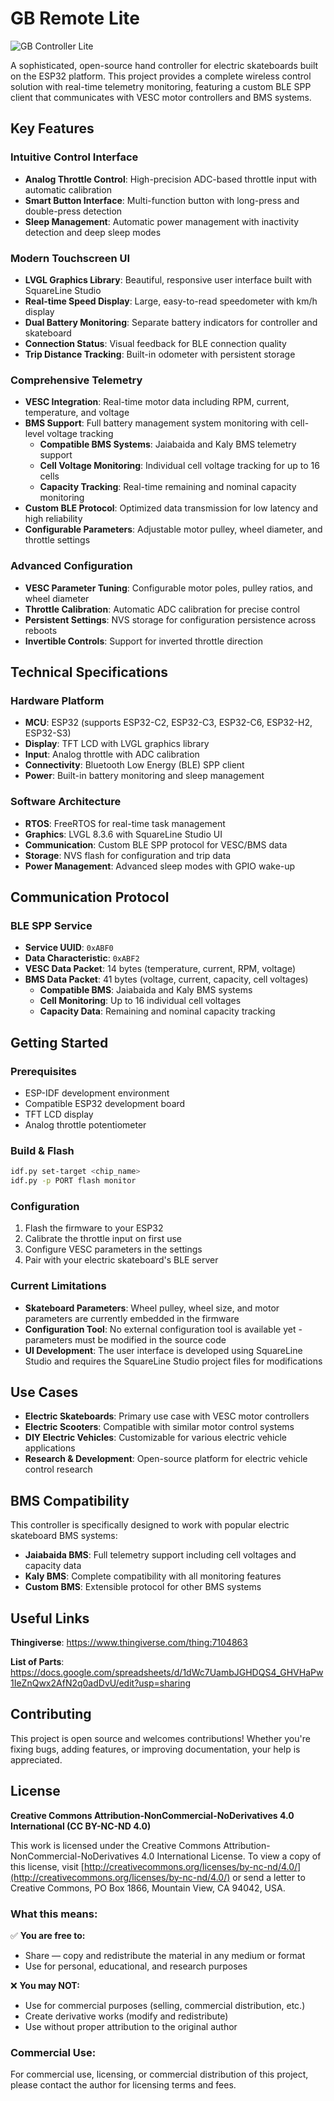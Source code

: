 # GB Remote Lite

![GB Controller Lite](https://github.com/georgebenett/gb_remote/blob/main/mechanics/gb_controller_lite.png)

A sophisticated, open-source hand controller for electric skateboards built on the ESP32 platform. This project provides a complete wireless control solution with real-time telemetry monitoring, featuring a custom BLE SPP client that communicates with VESC motor controllers and BMS systems.

## Key Features

### Intuitive Control Interface
- **Analog Throttle Control**: High-precision ADC-based throttle input with automatic calibration
- **Smart Button Interface**: Multi-function button with long-press and double-press detection
- **Sleep Management**: Automatic power management with inactivity detection and deep sleep modes

### Modern Touchscreen UI
- **LVGL Graphics Library**: Beautiful, responsive user interface built with SquareLine Studio
- **Real-time Speed Display**: Large, easy-to-read speedometer with km/h display
- **Dual Battery Monitoring**: Separate battery indicators for controller and skateboard
- **Connection Status**: Visual feedback for BLE connection quality
- **Trip Distance Tracking**: Built-in odometer with persistent storage

### Comprehensive Telemetry
- **VESC Integration**: Real-time motor data including RPM, current, temperature, and voltage
- **BMS Support**: Full battery management system monitoring with cell-level voltage tracking
  - **Compatible BMS Systems**: Jaiabaida and Kaly BMS telemetry support
  - **Cell Voltage Monitoring**: Individual cell voltage tracking for up to 16 cells
  - **Capacity Tracking**: Real-time remaining and nominal capacity monitoring
- **Custom BLE Protocol**: Optimized data transmission for low latency and high reliability
- **Configurable Parameters**: Adjustable motor pulley, wheel diameter, and throttle settings

### Advanced Configuration
- **VESC Parameter Tuning**: Configurable motor poles, pulley ratios, and wheel diameter
- **Throttle Calibration**: Automatic ADC calibration for precise control
- **Persistent Settings**: NVS storage for configuration persistence across reboots
- **Invertible Controls**: Support for inverted throttle direction

## Technical Specifications

### Hardware Platform
- **MCU**: ESP32 (supports ESP32-C2, ESP32-C3, ESP32-C6, ESP32-H2, ESP32-S3)
- **Display**: TFT LCD with LVGL graphics library
- **Input**: Analog throttle with ADC calibration
- **Connectivity**: Bluetooth Low Energy (BLE) SPP client
- **Power**: Built-in battery monitoring and sleep management

### Software Architecture
- **RTOS**: FreeRTOS for real-time task management
- **Graphics**: LVGL 8.3.6 with SquareLine Studio UI
- **Communication**: Custom BLE SPP protocol for VESC/BMS data
- **Storage**: NVS flash for configuration and trip data
- **Power Management**: Advanced sleep modes with GPIO wake-up

## Communication Protocol

### BLE SPP Service
- **Service UUID**: `0xABF0`
- **Data Characteristic**: `0xABF2`
- **VESC Data Packet**: 14 bytes (temperature, current, RPM, voltage)
- **BMS Data Packet**: 41 bytes (voltage, current, capacity, cell voltages)
  - **Compatible BMS**: Jaiabaida and Kaly BMS systems
  - **Cell Monitoring**: Up to 16 individual cell voltages
  - **Capacity Data**: Remaining and nominal capacity tracking

## Getting Started

### Prerequisites
- ESP-IDF development environment
- Compatible ESP32 development board
- TFT LCD display
- Analog throttle potentiometer

### Build & Flash
```bash
idf.py set-target <chip_name>
idf.py -p PORT flash monitor
```

### Configuration
1. Flash the firmware to your ESP32
2. Calibrate the throttle input on first use
3. Configure VESC parameters in the settings
4. Pair with your electric skateboard's BLE server

### Current Limitations
- **Skateboard Parameters**: Wheel pulley, wheel size, and motor parameters are currently embedded in the firmware
- **Configuration Tool**: No external configuration tool is available yet - parameters must be modified in the source code
- **UI Development**: The user interface is developed using SquareLine Studio and requires the SquareLine Studio project files for modifications

## Use Cases

- **Electric Skateboards**: Primary use case with VESC motor controllers
- **Electric Scooters**: Compatible with similar motor control systems
- **DIY Electric Vehicles**: Customizable for various electric vehicle applications
- **Research & Development**: Open-source platform for electric vehicle control research

## BMS Compatibility

This controller is specifically designed to work with popular electric skateboard BMS systems:

- **Jaiabaida BMS**: Full telemetry support including cell voltages and capacity data
- **Kaly BMS**: Complete compatibility with all monitoring features
- **Custom BMS**: Extensible protocol for other BMS systems

## Useful Links

**Thingiverse**: https://www.thingiverse.com/thing:7104863

**List of Parts**: https://docs.google.com/spreadsheets/d/1dWc7UambJGHDQS4_GHVHaPw1IeZnQwx2AfN2q0adDvU/edit?usp=sharing

## Contributing

This project is open source and welcomes contributions! Whether you're fixing bugs, adding features, or improving documentation, your help is appreciated.

## License

**Creative Commons Attribution-NonCommercial-NoDerivatives 4.0 International (CC BY-NC-ND 4.0)**

This work is licensed under the Creative Commons Attribution-NonCommercial-NoDerivatives 4.0 International License. To view a copy of this license, visit [http://creativecommons.org/licenses/by-nc-nd/4.0/](http://creativecommons.org/licenses/by-nc-nd/4.0/) or send a letter to Creative Commons, PO Box 1866, Mountain View, CA 94042, USA.

### What this means:

✅ **You are free to:**
- Share — copy and redistribute the material in any medium or format
- Use for personal, educational, and research purposes

❌ **You may NOT:**
- Use for commercial purposes (selling, commercial distribution, etc.)
- Create derivative works (modify and redistribute)
- Use without proper attribution to the original author

### Commercial Use:
For commercial use, licensing, or commercial distribution of this project, please contact the author for licensing terms and fees.
